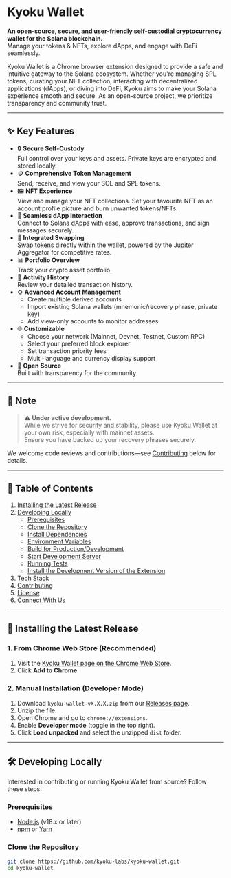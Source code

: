 # Kyoku Wallet

**An open-source, secure, and user-friendly self-custodial cryptocurrency wallet for the Solana blockchain.**  
Manage your tokens & NFTs, explore dApps, and engage with DeFi seamlessly.

Kyoku Wallet is a Chrome browser extension designed to provide a safe and intuitive gateway to the Solana ecosystem. Whether you're managing SPL tokens, curating your NFT collection, interacting with decentralized applications (dApps), or diving into DeFi, Kyoku aims to make your Solana experience smooth and secure. As an open-source project, we prioritize transparency and community trust.

---

## ✨ Key Features

- 🔒 **Secure Self-Custody**  
  Full control over your keys and assets. Private keys are encrypted and stored locally.
- 🪙 **Comprehensive Token Management**  
  Send, receive, and view your SOL and SPL tokens.
- 🖼️ **NFT Experience**  
  View and manage your NFT collections. Set your favourite NFT as an account profile picture and burn unwanted tokens/NFTs.
- 🔗 **Seamless dApp Interaction**  
  Connect to Solana dApps with ease, approve transactions, and sign messages securely.
- 🔄 **Integrated Swapping**  
  Swap tokens directly within the wallet, powered by the Jupiter Aggregator for competitive rates.
- 📊 **Portfolio Overview**  
  Track your crypto asset portfolio.
- 📜 **Activity History**  
  Review your detailed transaction history.
- ⚙️ **Advanced Account Management**  
  - Create multiple derived accounts  
  - Import existing Solana wallets (mnemonic/recovery phrase, private key)  
  - Add view-only accounts to monitor addresses
- 🌐 **Customizable**  
  - Choose your network (Mainnet, Devnet, Testnet, Custom RPC)  
  - Select your preferred block explorer  
  - Set transaction priority fees  
  - Multi-language and currency display support
- 💖 **Open Source**  
  Built with transparency for the community.

---

## 📝 Note

> **⚠️ Under active development.**  
> While we strive for security and stability, please use Kyoku Wallet at your own risk, especially with mainnet assets.  
> Ensure you have backed up your recovery phrases securely.

We welcome code reviews and contributions—see [Contributing](#contributing) below for details.

---

## 📖 Table of Contents

1. [Installing the Latest Release](#installing-the-latest-release)  
2. [Developing Locally](#developing-locally)  
   - [Prerequisites](#prerequisites)  
   - [Clone the Repository](#clone-the-repository)  
   - [Install Dependencies](#install-dependencies)  
   - [Environment Variables](#environment-variables)  
   - [Build for Production/Development](#build-for-productiondevelopment)  
   - [Start Development Server](#start-development-server)  
   - [Running Tests](#running-tests)  
   - [Install the Development Version of the Extension](#install-the-development-version-of-the-extension)  
3. [Tech Stack](#tech-stack)  
4. [Contributing](#contributing)  
5. [License](#license)  
6. [Connect With Us](#connect-with-us)

---

## 🚀 Installing the Latest Release

### 1. From Chrome Web Store (Recommended)

1. Visit the [Kyoku Wallet page on the Chrome Web Store](#).  
2. Click **Add to Chrome**.

### 2. Manual Installation (Developer Mode)

1. Download `kyoku-wallet-vX.X.X.zip` from our [Releases page](https://github.com/kyoku-labs/kyoku-wallet/releases).
2. Unzip the file.
3. Open Chrome and go to `chrome://extensions`.
4. Enable **Developer mode** (toggle in the top right).
5. Click **Load unpacked** and select the unzipped `dist` folder.

---

## 🛠️ Developing Locally

Interested in contributing or running Kyoku Wallet from source? Follow these steps.

### Prerequisites

- [Node.js](https://nodejs.org/) (v18.x or later)  
- [npm](https://www.npmjs.com/) or [Yarn](https://yarnpkg.com/)

### Clone the Repository

```bash
git clone https://github.com/kyoku-labs/kyoku-wallet.git
cd kyoku-wallet
